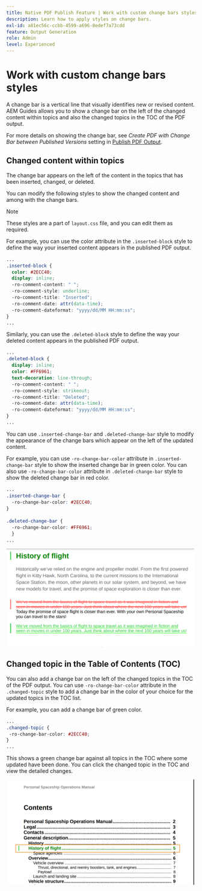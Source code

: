 ```yaml
---
title: Native PDF Publish Feature | Work with custom change bars styles
description: Learn how to apply styles on change bars.
exl-id: a81ec56c-ccbb-4599-a696-8edef7a73cdd
feature: Output Generation
role: Admin
level: Experienced
---
```

# Work with custom change bars styles

A change bar is a vertical line that visually identifies new or revised content. AEM Guides allows you to show a change bar on the left of the changed content within  topics and also the changed topics in the TOC of the PDF output.  

For more details on showing the change bar, see *Create PDF with Change Bar between Published Versions* setting in [Publish PDF Output](../web-editor/native-pdf-web-editor.md).

## Changed content within topics

The change bar appears on the left of the content in the topics that has been inserted, changed, or deleted. 

You can modify the following styles to show the changed content and among with the change bars. 


>[!NOTE]
>
>These styles are a part of `layout.css` file, and you can edit them as required.

For example, you can use the color attribute in the `.inserted-block` style to define the way your inserted content appears in the published PDF output. 


```css
...
.inserted-block { 
  color: #2ECC40; 
  display: inline; 
  -ro-comment-content: " "; 
  -ro-comment-style: underline; 
  -ro-comment-title: "Inserted"; 
  -ro-comment-date: attr(data-time); 
  -ro-comment-dateformat: "yyyy/dd/MM HH:mm:ss"; 
} 
...
```

Similarly, you can use the `.deleted-block` style to define the way your deleted content appears in the published PDF output. 

```css
...
.deleted-block { 
  display: inline; 
  color: #FF6961; 
  text-decoration: line-through; 
  -ro-comment-content: " "; 
  -ro-comment-style: strikeout; 
  -ro-comment-title: "Deleted"; 
  -ro-comment-date: attr(data-time); 
  -ro-comment-dateformat: "yyyy/dd/MM HH:mm:ss"; 
} 
...
```

You can use `.inserted-change-bar` and `.deleted-change-bar` style to modify the appearance of the change bars which appear on the left of the updated content.  

For example, you can use `-ro-change-bar-color` attribute in `.inserted-change-bar` style to show the inserted change bar in green color. You can also use `-ro-change-bar-color` attribute in `.deleted-change-bar` style to show the deleted change bar in red color. 

```css
...
.inserted-change-bar { 
  -ro-change-bar-color: #2ECC40; 
} 

.deleted-change-bar { 
  -ro-change-bar-color: #FF6961; 
  } 
...
```

<img src="./assets/changed-bar-content.png" alt= "Changed bar topic content" width=500>

## Changed topic in the Table of Contents (TOC) 

You can also add a change bar on the left of the changed topics in the TOC of the PDF output. You can use `-ro-change-bar-color` attribute in the `.changed-topic` style to add a change bar in the color of your choice for the updated topics in the TOC list.  

For example, you can add a change bar of green color. 

```css
...
.changed-topic { 
 -ro-change-bar-color: #2ECC40; 
}  
...
```
 

This shows a green change bar against all topics in the TOC where some updated have been done. You can click the changed topic in the TOC and view the detailed changes.

<img src="./assets/changed-bar-TOC.png" alt="Changed bar TOC" width=500>
